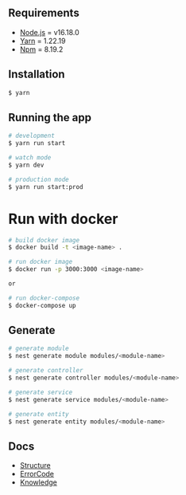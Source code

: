 ## Requirements

- [Node.js](https://nodejs.org/en/) = v16.18.0
- [Yarn](https://yarnpkg.com/en/) = 1.22.19
- [Npm](https://www.npmjs.com/) = 8.19.2

## Installation

```bash
$ yarn
```

## Running the app

```bash
# development
$ yarn run start

# watch mode
$ yarn dev

# production mode
$ yarn run start:prod
```

# Run with docker

```bash
# build docker image
$ docker build -t <image-name> .

# run docker image
$ docker run -p 3000:3000 <image-name>

or

# run docker-compose
$ docker-compose up
```

## Generate

```bash
# generate module
$ nest generate module modules/<module-name>

# generate controller
$ nest generate controller modules/<module-name>

# generate service
$ nest generate service modules/<module-name>

# generate entity
$ nest generate entity modules/<module-name>
```

## Docs

- [Structure](https://medium.com/the-crowdlinker-chronicle/best-way-to-structure-your-directory-code-nestjs-a06c7a641401)
- [ErrorCode](docs/error-code.js)
- [Knowledge](docs/base-concept-of-nest.md)
